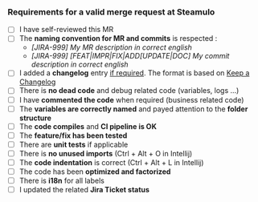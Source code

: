 ### Requirements for a valid merge request at Steamulo
- [ ] I have self-reviewed this MR
- [ ] The **naming convention for MR and commits** is respected : 
  - *[JIRA-999]  My MR description in correct english*
  - *[JIRA-999] [FEAT|IMPR|FIX|ADD[UPDATE|DOC] My commit description in correct english*
- [ ] I added a **changelog** entry [if required](https://docs.gitlab.com/ee/development/changelog.html#what-warrants-a-changelog-entry). The format is based on [Keep a Changelog](http://keepachangelog.com/)
- [ ] There is **no dead code** and debug related code (variables, logs ...)
- [ ] I have **commented the code** when required (business related code)
- [ ] The **variables are correctly named** and payed attention to the **folder structure**
- [ ] The **code compiles** and **CI pipeline is OK**
- [ ] The **feature/fix has been tested**
- [ ] There are **unit tests** if applicable
- [ ] There is **no unused imports** (Ctrl + Alt + O in Intellij)
- [ ] The **code indentation** is correct (Ctrl + Alt + L in Intellij)
- [ ] The code has been **optimized and factorized**
- [ ] There is **i18n** for all labels
- [ ] I updated the related **Jira Ticket status** 

